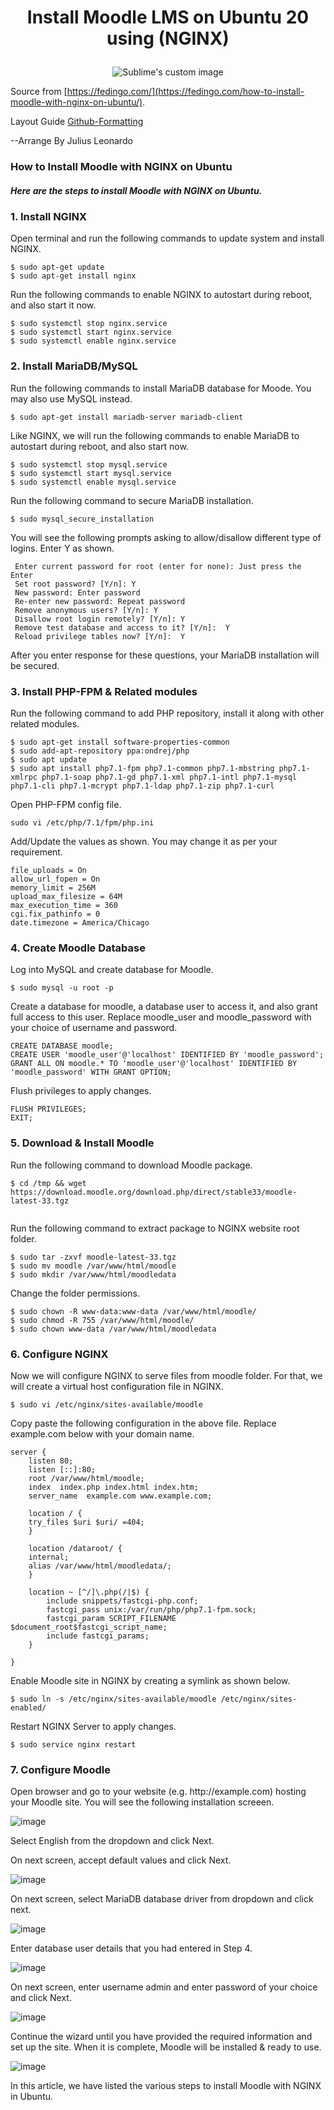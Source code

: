 <h1><p align="center">
Install Moodle LMS on Ubuntu 20 using (NGINX)
</p></h1>

<p align="center">
  <img src="https://moodle.org/theme/image.php/moodleorg/theme_moodleorg/1642682278/moodle_logo_small" alt="Sublime's custom image"/>
</p>

Source from [https://fedingo.com/](https://fedingo.com/how-to-install-moodle-with-nginx-on-ubuntu/).

Layout Guide [Github-Formatting](https://docs.github.com/en/get-started/writing-on-github/getting-started-with-writing-and-formatting-on-github/basic-writing-and-formatting-syntax)

--Arrange By Julius Leonardo


<h3><p align="left">
How to Install Moodle with NGINX on Ubuntu <br>
</p></h3>

<h5><p>
Here are the steps to install Moodle with NGINX on Ubuntu.
</p><h5>

### 1. Install NGINX
  <p>Open terminal and run the following commands to update system and install NGINX.</p>

```
$ sudo apt-get update
$ sudo apt-get install nginx
```
  <p>Run the following commands to enable NGINX to autostart during reboot, and also start it now.</p>
  
```
$ sudo systemctl stop nginx.service 
$ sudo systemctl start nginx.service 
$ sudo systemctl enable nginx.service
```
  
### 2. Install MariaDB/MySQL
  <p>Run the following commands to install MariaDB database for Moode. You may also use MySQL instead.</p>

```
$ sudo apt-get install mariadb-server mariadb-client
```  
  <p>Like NGINX, we will run the following commands to enable MariaDB to autostart during reboot, and also start now.</p>
  
```
$ sudo systemctl stop mysql.service 
$ sudo systemctl start mysql.service 
$ sudo systemctl enable mysql.service
```
  <p>Run the following command to secure MariaDB installation.</p>
  
```
$ sudo mysql_secure_installation
```  
  <p>You will see the following prompts asking to allow/disallow different type of logins. Enter Y as shown.</p>

```
 Enter current password for root (enter for none): Just press the Enter
 Set root password? [Y/n]: Y
 New password: Enter password
 Re-enter new password: Repeat password
 Remove anonymous users? [Y/n]: Y
 Disallow root login remotely? [Y/n]: Y
 Remove test database and access to it? [Y/n]:  Y
 Reload privilege tables now? [Y/n]:  Y
```
  <p>After you enter response for these questions, your MariaDB installation will be secured.</p>
  
### 3. Install PHP-FPM & Related modules
<p>Run the following command to add PHP repository, install it along with other related modules.  </p>

```
$ sudo apt-get install software-properties-common
$ sudo add-apt-repository ppa:ondrej/php
$ sudo apt update
$ sudo apt install php7.1-fpm php7.1-common php7.1-mbstring php7.1-xmlrpc php7.1-soap php7.1-gd php7.1-xml php7.1-intl php7.1-mysql php7.1-cli php7.1-mcrypt php7.1-ldap php7.1-zip php7.1-curl
```
  
  <p>Open PHP-FPM config file.</p>
  
  ```
  sudo vi /etc/php/7.1/fpm/php.ini
  
  ```
  <p>Add/Update the values as shown. You may change it as per your requirement.</p>
  
```
file_uploads = On 
allow_url_fopen = On 
memory_limit = 256M 
upload_max_filesize = 64M 
max_execution_time = 360 
cgi.fix_pathinfo = 0 
date.timezone = America/Chicago
```
  
### 4. Create Moodle Database
  <p>Log into MySQL and create database for Moodle.</p>

  ```
$ sudo mysql -u root -p
```

<p>Create a database for moodle, a database user to access it, and also grant full access to this user. Replace moodle_user and moodle_password with your choice of username and password.</p>
  
```
CREATE DATABASE moodle;
CREATE USER 'moodle_user'@'localhost' IDENTIFIED BY 'moodle_password';
GRANT ALL ON moodle.* TO 'moodle_user'@'localhost' IDENTIFIED BY 'moodle_password' WITH GRANT OPTION;
```
  <p>Flush privileges to apply changes.</p>

```
FLUSH PRIVILEGES; 
EXIT;
```

### 5. Download & Install Moodle
 <p>Run the following command to download Moodle package.</p>
  
```
$ cd /tmp && wget https://download.moodle.org/download.php/direct/stable33/moodle-latest-33.tgz
 
```
   <p>Run the following command to extract package to NGINX website root folder.</p>
 
```  
$ sudo tar -zxvf moodle-latest-33.tgz 
$ sudo mv moodle /var/www/html/moodle 
$ sudo mkdir /var/www/html/moodledata
```
  <p>Change the folder permissions.</p>

```
$ sudo chown -R www-data:www-data /var/www/html/moodle/ 
$ sudo chmod -R 755 /var/www/html/moodle/ 
$ sudo chown www-data /var/www/html/moodledata
```
### 6. Configure NGINX
<p>Now we will configure NGINX to serve files from moodle folder. For that, we will create a virtual host configuration file in NGINX.</p>

```
$ sudo vi /etc/nginx/sites-available/moodle
```  
<p>Copy paste the following configuration in the above file. Replace example.com below with your domain name.</p>

```
server {
    listen 80;
    listen [::]:80;
    root /var/www/html/moodle;
    index  index.php index.html index.htm;
    server_name  example.com www.example.com;

    location / {
    try_files $uri $uri/ =404;        
    }
 
    location /dataroot/ {
    internal;
    alias /var/www/html/moodledata/;
    }

    location ~ [^/]\.php(/|$) {
        include snippets/fastcgi-php.conf;
        fastcgi_pass unix:/var/run/php/php7.1-fpm.sock;
        fastcgi_param SCRIPT_FILENAME $document_root$fastcgi_script_name;
        include fastcgi_params;
    }

}
```

  <p>Enable Moodle site in NGINX by creating a symlink as shown below.</p>

```
$ sudo ln -s /etc/nginx/sites-available/moodle /etc/nginx/sites-enabled/
```

  <p>Restart NGINX Server to apply changes.</p>

```
$ sudo service nginx restart
```
### 7. Configure Moodle

<p>Open browser and go to your website (e.g. http://example.com) hosting your Moodle site. You will see the following installation screeen.</p>

![image](https://user-images.githubusercontent.com/16941074/153736465-ee9cef9e-1f79-4953-91e1-38e7b973c624.png)

  <p>Select English from the dropdown and click Next.</p>

  <p>On next screen, accept default values and click Next.</p>

![image](https://user-images.githubusercontent.com/16941074/153736489-ebbe845e-4a25-4508-9f79-2ef52da30ded.png)

  <p>On next screen, select MariaDB database driver from dropdown and click next.</p>

![image](https://user-images.githubusercontent.com/16941074/153736495-3a096ebf-0bad-485e-b6e7-3758f69ca44d.png)

  <p>Enter database user details that you had entered in Step 4.</p>
  
![image](https://user-images.githubusercontent.com/16941074/153736573-a7094af3-71dc-4140-9822-be8b36a48b15.png)

  <p>On next screen, enter username admin and enter password of your choice and click Next.</p>
  
![image](https://user-images.githubusercontent.com/16941074/153736584-ca21d751-b519-4559-8928-e3af19cb0d20.png)

  <p>Continue the wizard until you have provided the required information and set up the site. When it is complete, Moodle will be installed & ready to use.</p>
  
![image](https://user-images.githubusercontent.com/16941074/153736590-cdc6e8a9-f34e-4269-92ed-953e1989639c.png)

  <p>In this article, we have listed the various steps to install Moodle with NGINX in Ubuntu.</p>




